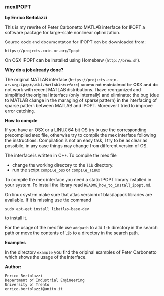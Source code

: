### mexIPOPT
**by Enrico Bertolazzi**

This is my rewrite of Peter Carbonetto MATLAB interface for IPOPT
a software package for large-scale ​nonlinear optimization.

Source code and documentation for IPOPT can be downloaded from:

`https://projects.coin-or.org/Ipopt`

On OSX IPOPT can be installed using Homebrew (`http://brew.sh`).

**Why do a job already done?**

The original MATLAB interface (`https://projects.coin-or.org/Ipopt/wiki/MatlabInterface`) seems not maintained for OSX and do not 
work with recent MATLAB distributions.
I have reorganized and simplified the original interface 
(only internally) and eliminated the bug (due to MATLAB change 
in the managing of sparse pattern) in the interfacing
of sparse pattern between MATLAB and IPOPT.
Moreover I tried to improve error catching.

**How to compile**

If you have an OSX or a LINUX 64 bit OS try to use
the corresponding precompiled mex file, otherwise
try to compile the mex interface following the 
instructions.
Compilation is not an easy task, I try to be
as clear as possibile, in any case things may
change from different version of OS.

The interface is written in C++. 
To compile the mex file

- change the working directory to the `lib` directory.
- run the script `compile_osx` or `compile_linux`

To compile the mex interface you need a static IPOPT library
installed in your system. To install the library read
`README_how_to_install_ipopt.md`.

On linux system make sure that atlas versioni of blas/lapack
libraries are available. If it is missing use the command

~~~
sudo apt-get install libatlas-base-dev
~~~

to install it.

For the usage of the mex file use `addpath` to add `lib` directory
in the search path or move the contents of `lib` to a directory 
in the search path.

**Examples**

In the directory `example` you find the original examples 
of Peter Carbonetto which shows the usage of the interface.

**Author:**
	
	Enrico Bertolazzi
	Department of Industrial Engineering
	University of Trento
	enrico.bertolazzi@unitn.it
